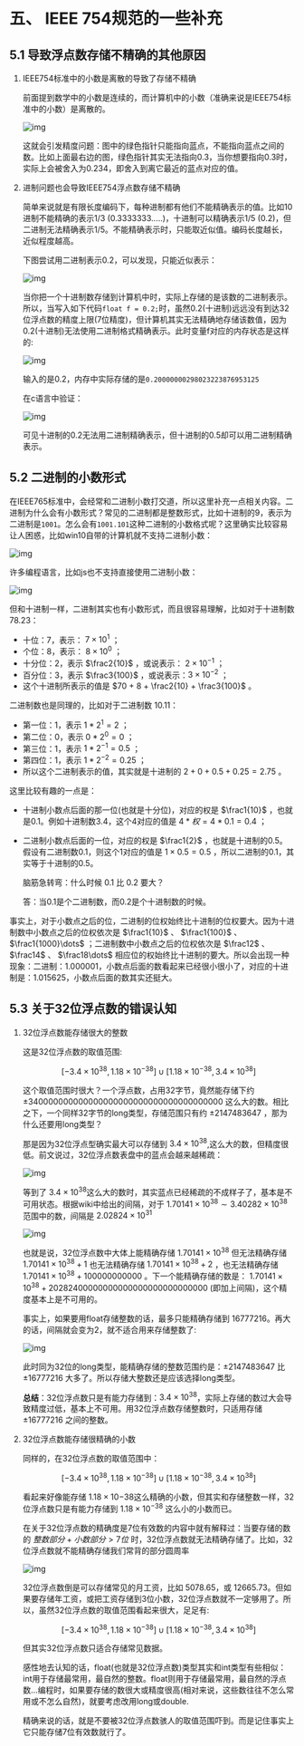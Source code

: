 # 五、 IEEE 754规范的一些补充

## 5.1 导致浮点数存储不精确的其他原因

1. IEEE754标准中的小数是离散的导致了存储不精确

   前面提到数学中的小数是连续的，而计算机中的小数（准确来说是IEEE754标准中的小数）是离散的。

   ![img](../images/disperse.png)

   这就会引发精度问题：图中的绿色指针只能指向蓝点，不能指向蓝点之间的数。比如上面最右边的图，绿色指针其实无法指向0.3，当你想要指向0.3时，实际上会被舍入为0.234，即舍入到离它最近的蓝点对应的值。
2. 进制问题也会导致IEEE754浮点数存储不精确

   简单来说就是有限长度编码下，每种进制都有他们不能精确表示的值。比如10进制不能精确的表示1/3 (0.3333333.....)，十进制可以精确表示1/5 (0.2)，但二进制无法精确表示1/5。不能精确表示时，只能取近似值。编码长度越长，近似程度越高。

   下图尝试用二进制表示0.2，可以发现，只能近似表示：

   ![img](../images/binary.png)

   当你把一个十进制数存储到计算机中时，实际上存储的是该数的二进制表示。所以，当写入如下代码`float f = 0.2;`时，虽然0.2(十进制)远远没有到达32位浮点数的精度上限(7位精度)，但计算机其实无法精确地存储该数值，因为0.2(十进制)无法使用二进制格式精确表示。此时变量f对应的内存状态是这样的:

   ![img](../images/decimal.png)

   输入的是0.2，内存中实际存储的是`0.20000000298023223876953125`

   在c语言中验证：

   ![img](../images/prove.png)

   可见十进制的0.2无法用二进制精确表示，但十进制的0.5却可以用二进制精确表示。

## 5.2 二进制的小数形式

在IEEE765标准中，会经常和二进制小数打交道，所以这里补充一点相关内容。二进制为什么会有小数形式？常见的二进制都是整数形式，比如十进制的9，表示为二进制是`1001`。怎么会有`1001.101`这种二进制的小数格式呢？这里确实比较容易让人困惑，比如win10自带的计算机就不支持二进制小数：

![img](../images/calculator.png)

许多编程语言，比如js也不支持直接使用二进制小数：

![img](../images/js.png)

但和十进制一样，二进制其实也有小数形式，而且很容易理解，比如对于十进制数78.23：

* 十位：7，表示： $7\times10^1$ ；
* 个位：8，表示： $8\times10^0$ ；
* 十分位：2，表示 $\frac2{10}$ ，或说表示： $2\times10^{-1}$ ；
* 百分位：3，表示 $\frac3{100}$ ，或说表示：$3\times10^{-2}$ ；
* 这个十进制所表示的值是 $70 + 8 + \frac2{10} + \frac3{100}$ 。

二进制数也是同理的，比如对于二进制数 10.11：

* 第一位：1，表示 $1 * 2^1 = 2$ ；
* 第二位：0，表示 $0 * 2^0 = 0$ ；
* 第三位：1，表示 $1 * 2^{-1} = 0.5$ ；
* 第四位：1，表示 $1 * 2^{-2} = 0.25$ ；
* 所以这个二进制表示的值，其实就是十进制的 $2 + 0 + 0.5 + 0.25 = 2.75$ 。

这里比较有趣的一点是：

* 十进制小数点后面的那一位(也就是十分位)，对应的权是 $\frac1{10}$ ，也就是0.1。例如十进制数3.4，这个4对应的值是 $4 * 权 = 4 * 0.1 = 0.4$ ；
* 二进制小数点后面的一位，对应的权是 $\frac1{2}$ ，也就是十进制的0.5。假设有二进制数0.1，则这个1对应的值是 $1\times0.5 = 0.5$ ，所以二进制的0.1，其实等于十进制的0.5。

  脑筋急转弯：什么时候 0.1 比 0.2 要大？

  答：当0.1是个二进制数，而0.2是个十进制数的时候。

事实上，对于小数点之后的位，二进制的位权始终比十进制的位权要大。因为十进制数中小数点之后的位权依次是 $\frac1{10}$ 、 $\frac1{100}$ 、 $\frac1{1000}\dots$ ；二进制数中小数点之后的位权依次是 $\frac12$ 、 $\frac14$ 、 $\frac18\dots$ 相应位的权始终比十进制的要大。所以会出现一种现象：二进制：1.000001，小数点后面的数看起来已经很小很小了，对应的十进制是：1.015625，小数点后面的数其实还挺大。

## 5.3 关于32位浮点数的错误认知

1. 32位浮点数能存储很大的整数

   这是32位浮点数的取值范围:

   $$
   [-3.4\times10^{38},1.18\times10^{-38}]
   \cup
   [1.18\times10^{-38},3.4\times10^{38}]
   $$

   这个取值范围时很大？一个浮点数，占用32字节，竟然能存储下约 $±340000000000000000000000000000000000000$ 这么大的数。相比之下，一个同样32字节的long类型，存储范围只有约 $\pm2147483647$ ，那为什么还要用long类型？

   那是因为32位浮点型确实最大可以存储到 $3.4\times10^{38}$,这么大的数，但精度很低。前文说过，32位浮点数表盘中的蓝点会越来越稀疏：

   ![img](../images/gap_more.png)

   等到了 $3.4\times10^{38}$这么大的数时，其实蓝点已经稀疏的不成样子了，基本是不可用状态。根据wiki中给出的间隔，对于 $1.70141\times10^{38}\sim3.40282\times10^{38}$ 范围中的数，间隔是 $2.02824\times10^{31}$

   ![img](../images/whylong.png)

   也就是说，32位浮点数中大体上能精确存储 $1.70141\times10^{38}$ 但无法精确存储 $1.70141\times10^{38}+1$ 也无法精确存储 $1.70141\times10^{38}+2$ ，也无法精确存储 $1.70141\times10^{38}+100000000000$ 。下一个能精确存储的数是： $1.70141\times10^{38}+20282400000000000000000000000000$ (即加上间隔)，这个精度基本上是不可用的。

   事实上，如果要用float存储整数的话，最多只能精确存储到 16777216。再大的话，间隔就会变为2，就不适合用来存储整数了:

   ![img](../images/precise.png)

   此时同为32位的long类型，能精确存储的整数范围约是：$\pm2147483647$ 比 $\pm16777216$ 大多了。所以存储大整数还是应该选择long类型。

   **总结**：32位浮点数只是有能力存储到：$3.4\times10^{38}$，实际上存储的数过大会导致精度过低，基本上不可用。用32位浮点数存储整数时，只适用存储 $\pm16777216$ 之间的整数。
2. 32位浮点数能存储很精确的小数

   同样的，在32位浮点数的取值范围中：

   $$
   [-3.4\times10^{38},1.18\times10^{-38}]
   \cup
   [1.18\times10^{-38},3.4\times10^{38}]
   $$

   看起来好像能存储 $1.18\times10{-38}$这么精确的小数，但其实和存储整数一样，32位浮点数只是有能力存储到 $1.18\times10^{-38}$ 这么小的小数而已。

   在关于32位浮点数的精确度是7位有效数的内容中就有解释过：当要存储的数的 $整数部分+小数部分>7位$ 时，32位浮点数就无法精确存储了。比如，32位浮点数就不能精确存储我们常背的部分圆周率

   ![img](../images/PI.png)

   32位浮点数倒是可以存储常见的月工资，比如 5078.65，或 12665.73。但如果要存储年工资，或把工资存储到3位小数，32位浮点数就不一定够用了。所以，虽然32位浮点数的取值范围看起来很大，足足有:

   $$
   [-3.4\times10^{38},1.18\times10^{-38}]
   \cup
   [1.18\times10^{-38},3.4\times10^{38}]
   $$

   但其实32位浮点数只适合存储常见数据。

   感性地去认知的话，float(也就是32位浮点数)类型其实和int类型有些相似：int用于存储最常用，最自然的整数。float则用于存储最常用，最自然的浮点数...编程时，如果要存储的数很大或精度很高(相对来说，这些数往往不怎么常用或不怎么自然)，就要考虑改用long或double.

   精确来说的话，就是不要被32位浮点数骇人的取值范围吓到。而是记住事实上它只能存储7位有效数就行了。
